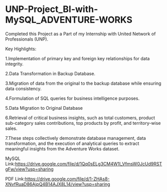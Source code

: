 # UNP-Project_BI-with-MySQL_ADVENTURE-WORKS

Completed this Project as a Part of my Internship with United Network of Professionals (UNP).

Key Highlights:

1.Implementation of primary key and foreign key relationships for data integrity.

2.Data Transformation in Backup Database.

3.Migration of data from the original to the backup database while ensuring data consistency.

4.Formulation of SQL queries for business intelligence purposes.

5.Data Migration to Original Database

6.Retrieval of critical business insights, such as total customers, product sub-category sales contributions, 
top products by profit, and territory-wise sales.

7.These steps collectively demonstrate database management, data transformation, 
and the execution of analytical queries to extract meaningful insights from the Adventure Works dataset.

MySQL Link:https://drive.google.com/file/d/1Qq0sELg3CM4W1l_VfmsW0JcUd9RSTgFw/view?usp=sharing

PDF Link:https://drive.google.com/file/d/1-ZHAs8-XNvfRuaD86AjpQ4B14AJX8L14/view?usp=sharing
